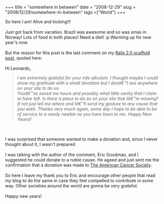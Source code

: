 +++ 
title = "somewhere in between"
date = "2008-12-29"
slug = "2008/12/29/somewhere-in-between"
tags =["World"]
+++

<p>
So here I am! Alive and kicking!!!<br><br>Just got back from vacation. Brazil was awesome and so was xmas in Norway! Lots of food in both places! Need a diet! :p Warming up for new year's now.<br><br>But the reason for this post is the last comment on my <a href="http://www.leonardoborges.com/writings/2007/12/21/rails-20-scaffold/#comments">Rails 2.0 scaffold post</a>, quoted here:<br><br>Hi Leonardo,<br><blockquote><em>I am extremely grateful for your info altruism. I thought maybe I could show my gratitude with a small donation but I donâ€™t see anywhere on your site to do so.<br>Youâ€™ve saved me hours and possibly what little sanity that I claim to have left. Is there a place to do so on your site that Iâ€™m missing? If not just tell me where and Iâ€™ll send my gesture to any cause that you wish. Thanks very much again, some day I hope to be able to be of service to a needy newbie as you have been to me. Happy New Years!!</em></blockquote><br><br>I was surprised that someone wanted to make a donation and, since I never thought about it, I wasn't prepared. <br><br>I was talking with the author of the comment, Eric Goodman, and I suggested he could donate to a noble cause. He ageed and just sent me the confirmation that a donation was made to <a href="http://www.cancer.org">The American Cancer Society</a>. <br><br>So here I leave my thank you to Eric and encourage other people that read my blog to do the same in case they feel compelled to contribute in some way. Other societies around the world are gonna be very grateful.<br><br>Happy new years!
</p>

